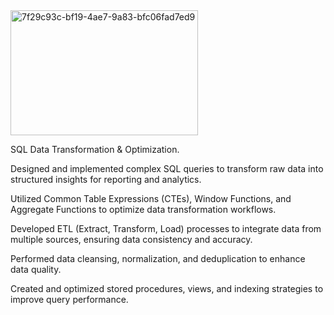 
<img width="300" height="200" alt="7f29c93c-bf19-4ae7-9a83-bfc06fad7ed9" src="https://github.com/user-attachments/assets/54ad441a-3c04-4cb0-8ed7-8886cffcdd08" />

SQL Data Transformation & Optimization.      


Designed and implemented complex SQL queries to transform raw data into structured insights for reporting and analytics.

Utilized Common Table Expressions (CTEs), Window Functions, and Aggregate Functions to optimize data transformation workflows.

Developed ETL (Extract, Transform, Load) processes to integrate data from multiple sources, ensuring data consistency and accuracy.

Performed data cleansing, normalization, and deduplication to enhance data quality.

Created and optimized stored procedures, views, and indexing strategies to improve query performance.

